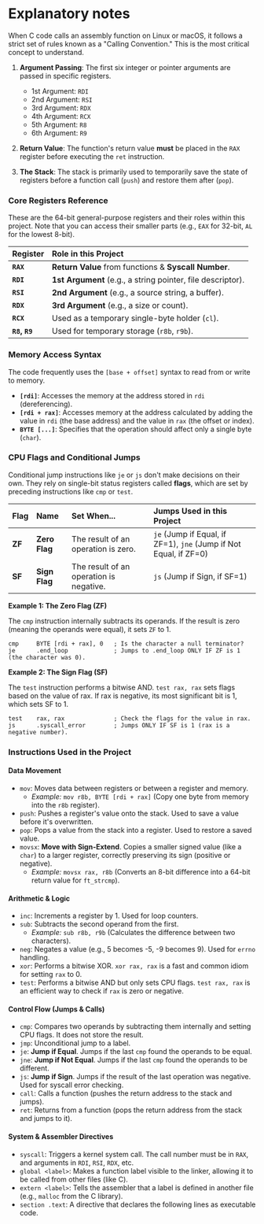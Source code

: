# Explanatory notes

When C code calls an assembly function on Linux or macOS, it follows a strict set of rules known as a "Calling Convention." This is the most critical concept to understand.

1.  **Argument Passing**: The first six integer or pointer arguments are passed in specific registers.
    *   1st Argument: `RDI`
    *   2nd Argument: `RSI`
    *   3rd Argument: `RDX`
    *   4th Argument: `RCX`
    *   5th Argument: `R8`
    *   6th Argument: `R9`

2.  **Return Value**: The function's return value **must** be placed in the `RAX` register before executing the `ret` instruction.

3.  **The Stack**: The stack is primarily used to temporarily save the state of registers before a function call (`push`) and restore them after (`pop`).

### Core Registers Reference

These are the 64-bit general-purpose registers and their roles within this project. Note that you can access their smaller parts (e.g., `EAX` for 32-bit, `AL` for the lowest 8-bit).

| Register | Role in this Project                                  |
| :------- | :---------------------------------------------------- |
| **`RAX`**    | **Return Value** from functions & **Syscall Number**. |
| **`RDI`**    | **1st Argument** (e.g., a string pointer, file descriptor). |
| **`RSI`**    | **2nd Argument** (e.g., a source string, a buffer).   |
| **`RDX`**    | **3rd Argument** (e.g., a size or count).             |
| **`RCX`**    | Used as a temporary single-byte holder (`cl`).        |
| **`R8`, `R9`** | Used for temporary storage (`r8b`, `r9b`).            |

### Memory Access Syntax

The code frequently uses the `[base + offset]` syntax to read from or write to memory.

*   **`[rdi]`**: Accesses the memory at the address stored in `rdi` (dereferencing).
*   **`[rdi + rax]`**: Accesses memory at the address calculated by adding the value in `rdi` (the base address) and the value in `rax` (the offset or index).
*   **`BYTE [...]`**: Specifies that the operation should affect only a single byte (`char`).

### CPU Flags and Conditional Jumps

Conditional jump instructions like `je` or `js` don't make decisions on their own. They rely on single-bit status registers called **flags**, which are set by preceding instructions like `cmp` or `test`.

| Flag | Name        | Set When...                        | Jumps Used in this Project                                  |
| :--- | :---------- | :--------------------------------- | :---------------------------------------------------------- |
| **ZF** | **Zero Flag** | The result of an operation is zero.  | `je` (Jump if Equal, if ZF=1), `jne` (Jump if Not Equal, if ZF=0) |
| **SF** | **Sign Flag** | The result of an operation is negative. | `js` (Jump if Sign, if SF=1)                                  |

**Example 1: The Zero Flag (ZF)**

The `cmp` instruction internally subtracts its operands. If the result is
zero (meaning the operands were equal), it sets `ZF` to 1.

```
cmp     BYTE [rdi + rax], 0   ; Is the character a null terminator?
je      .end_loop             ; Jumps to .end_loop ONLY IF ZF is 1 (the character was 0).
```

**Example 2: The Sign Flag (SF)**

The `test` instruction performs a bitwise AND. `test rax, rax` sets flags based
on the value of rax. If rax is negative, its most significant bit is 1,
which sets SF to 1.

```
test    rax, rax              ; Check the flags for the value in rax.
js      .syscall_error        ; Jumps ONLY IF SF is 1 (rax is a negative number).
```

### Instructions Used in the Project

#### Data Movement
*   `mov`: Moves data between registers or between a register and memory.
    *   *Example:* `mov r8b, BYTE [rdi + rax]` (Copy one byte from memory into the `r8b` register).
*   `push`: Pushes a register's value onto the stack. Used to save a value before it's overwritten.
*   `pop`: Pops a value from the stack into a register. Used to restore a saved value.
*   `movsx`: **Move with Sign-Extend**. Copies a smaller signed value (like a `char`) to a larger register, correctly preserving its sign (positive or negative).
    *   *Example:* `movsx rax, r8b` (Converts an 8-bit difference into a 64-bit return value for `ft_strcmp`).

#### Arithmetic & Logic
*   `inc`: Increments a register by 1. Used for loop counters.
*   `sub`: Subtracts the second operand from the first.
    *   *Example:* `sub r8b, r9b` (Calculates the difference between two characters).
*   `neg`: Negates a value (e.g., 5 becomes -5, -9 becomes 9). Used for `errno` handling.
*   `xor`: Performs a bitwise XOR. `xor rax, rax` is a fast and common idiom for setting `rax` to 0.
*   `test`: Performs a bitwise AND but only sets CPU flags. `test rax, rax` is an efficient way to check if `rax` is zero or negative.

#### Control Flow (Jumps & Calls)
*   `cmp`: Compares two operands by subtracting them internally and setting CPU flags. It does not store the result.
*   `jmp`: Unconditional jump to a label.
*   `je`: **Jump if Equal**. Jumps if the last `cmp` found the operands to be equal.
*   `jne`: **Jump if Not Equal**. Jumps if the last `cmp` found the operands to be different.
*   `js`: **Jump if Sign**. Jumps if the result of the last operation was negative. Used for syscall error checking.
*   `call`: Calls a function (pushes the return address to the stack and jumps).
*   `ret`: Returns from a function (pops the return address from the stack and jumps to it).

#### System & Assembler Directives
*   `syscall`: Triggers a kernel system call. The call number must be in `RAX`, and arguments in `RDI`, `RSI`, `RDX`, etc.
*   `global <label>`: Makes a function label visible to the linker, allowing it to be called from other files (like C).
*   `extern <label>`: Tells the assembler that a label is defined in another file (e.g., `malloc` from the C library).
*   `section .text`: A directive that declares the following lines as executable code.
